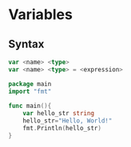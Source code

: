 # Variables

## Syntax

```go
var <name> <type>
var <name> <type> = <expression>
```

```go
package main
import "fmt"
 
func main(){
    var hello_str string
    hello_str="Hello, World!"
    fmt.Println(hello_str)
}
```



